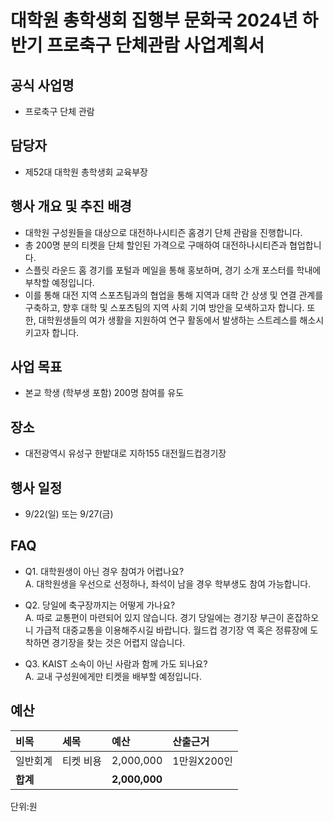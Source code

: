 
대학원 총학생회 집행부 문화국 2024년 하반기 프로축구 단체관람 사업계획서
===

## 공식 사업명
- 프로축구 단체 관람

## 담당자
- 제52대 대학원 총학생회 교육부장

## 행사 개요 및 추진 배경
- 대학원 구성원들을 대상으로 대전하나시티즌 홈경기 단체 관람을 진행합니다. 
- 총 200명 분의 티켓을 단체 할인된 가격으로 구매하여 대전하나시티즌과 협업합니다. 
- 스플릿 라운드 홈 경기를 포털과 메일을 통해 홍보하며, 경기 소개 포스터를 학내에 부착할 예정입니다. 
- 이를 통해 대전 지역 스포츠팀과의 협업을 통해 지역과 대학 간 상생 및 연결 관계를 구축하고, 향후 대학 및 스포츠팀의 지역 사회 기여 방안을 모색하고자 합니다. 또한, 대학원생들의 여가 생활을 지원하여 연구 활동에서 발생하는 스트레스를 해소시키고자 합니다.

## 사업 목표
- 본교 학생 (학부생 포함) 200명 참여를 유도

## 장소
- 대전광역시 유성구 한밭대로 지하155 대전월드컵경기장

## 행사 일정
- 9/22(일) 또는 9/27(금)


## FAQ
- Q1. 대학원생이 아닌 경우 참여가 어렵나요? <br/> A. 대학원생을 우선으로 선정하나, 좌석이 남을 경우 학부생도 참여 가능합니다.

- Q2. 당일에 축구장까지는 어떻게 가나요? <br/> A. 따로 교통편이 마련되어 있지 않습니다. 경기 당일에는 경기장 부근이 혼잡하오니 가급적 대중교통을 이용해주시길 바랍니다. 월드컵 경기장 역 혹은 정류장에 도착하면 경기장을 찾는 것은 어렵지 않습니다.

- Q3. KAIST 소속이 아닌 사람과 함께 가도 되나요? <br/> A. 교내 구성원에게만 티켓을 배부할 예정입니다.


## 예산
|  **비목** |   **세목**   | **예산** | **산출근거** |
|:---------|:-----------|:----------|:----------------|
| 일반회계     | 티켓 비용      | 2,000,000   | 1만원X200인 |
| **합계**     |            | **2,000,000** |                 |

단위:원
